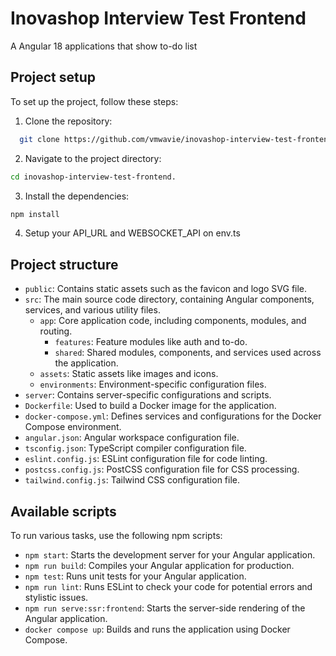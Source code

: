 # Inovashop Interview Test Frontend

A Angular 18 applications that show to-do list

## Project setup

To set up the project, follow these steps:

1. Clone the repository:

```bash
  git clone https://github.com/vmwavie/inovashop-interview-test-frontend.git
```

2. Navigate to the project directory:

```bash
cd inovashop-interview-test-frontend.
```

3. Install the dependencies:

```bash
npm install
```

4. Setup your API_URL and WEBSOCKET_API on env.ts

## Project structure

- `public`: Contains static assets such as the favicon and logo SVG file.
- `src`: The main source code directory, containing Angular components, services, and various utility files.
  - `app`: Core application code, including components, modules, and routing.
    - `features`: Feature modules like auth and to-do.
    - `shared`: Shared modules, components, and services used across the application.
  - `assets`: Static assets like images and icons.
  - `environments`: Environment-specific configuration files.
- `server`: Contains server-specific configurations and scripts.
- `Dockerfile`: Used to build a Docker image for the application.
- `docker-compose.yml`: Defines services and configurations for the Docker Compose environment.
- `angular.json`: Angular workspace configuration file.
- `tsconfig.json`: TypeScript compiler configuration file.
- `eslint.config.js`: ESLint configuration file for code linting.
- `postcss.config.js`: PostCSS configuration file for CSS processing.
- `tailwind.config.js`: Tailwind CSS configuration file.

## Available scripts

To run various tasks, use the following npm scripts:

- `npm start`: Starts the development server for your Angular application.
- `npm run build`: Compiles your Angular application for production.
- `npm test`: Runs unit tests for your Angular application.
- `npm run lint`: Runs ESLint to check your code for potential errors and stylistic issues.
- `npm run serve:ssr:frontend`: Starts the server-side rendering of the Angular application.
- `docker compose up`: Builds and runs the application using Docker Compose.
